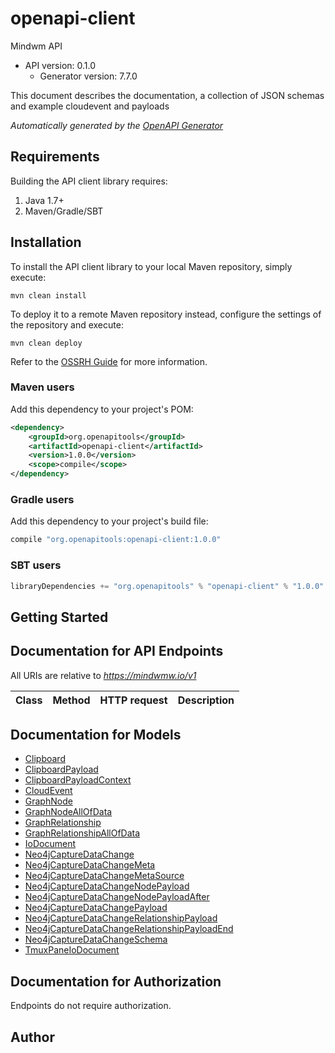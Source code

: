 # openapi-client

Mindwm API
- API version: 0.1.0
    - Generator version: 7.7.0

This document describes the documentation, a collection of JSON schemas and example cloudevent and payloads


*Automatically generated by the [OpenAPI Generator](https://openapi-generator.tech)*

## Requirements

Building the API client library requires:
1. Java 1.7+
2. Maven/Gradle/SBT

## Installation

To install the API client library to your local Maven repository, simply execute:

```shell
mvn clean install
```

To deploy it to a remote Maven repository instead, configure the settings of the repository and execute:

```shell
mvn clean deploy
```

Refer to the [OSSRH Guide](http://central.sonatype.org/pages/ossrh-guide.html) for more information.

### Maven users

Add this dependency to your project's POM:

```xml
<dependency>
    <groupId>org.openapitools</groupId>
    <artifactId>openapi-client</artifactId>
    <version>1.0.0</version>
    <scope>compile</scope>
</dependency>
```

### Gradle users

Add this dependency to your project's build file:

```groovy
compile "org.openapitools:openapi-client:1.0.0"
```

### SBT users

```scala
libraryDependencies += "org.openapitools" % "openapi-client" % "1.0.0"
```

## Getting Started

## Documentation for API Endpoints

All URIs are relative to *https://mindwmw.io/v1*

Class | Method | HTTP request | Description
------------ | ------------- | ------------- | -------------


## Documentation for Models

 - [Clipboard](Clipboard.md)
 - [ClipboardPayload](ClipboardPayload.md)
 - [ClipboardPayloadContext](ClipboardPayloadContext.md)
 - [CloudEvent](CloudEvent.md)
 - [GraphNode](GraphNode.md)
 - [GraphNodeAllOfData](GraphNodeAllOfData.md)
 - [GraphRelationship](GraphRelationship.md)
 - [GraphRelationshipAllOfData](GraphRelationshipAllOfData.md)
 - [IoDocument](IoDocument.md)
 - [Neo4jCaptureDataChange](Neo4jCaptureDataChange.md)
 - [Neo4jCaptureDataChangeMeta](Neo4jCaptureDataChangeMeta.md)
 - [Neo4jCaptureDataChangeMetaSource](Neo4jCaptureDataChangeMetaSource.md)
 - [Neo4jCaptureDataChangeNodePayload](Neo4jCaptureDataChangeNodePayload.md)
 - [Neo4jCaptureDataChangeNodePayloadAfter](Neo4jCaptureDataChangeNodePayloadAfter.md)
 - [Neo4jCaptureDataChangePayload](Neo4jCaptureDataChangePayload.md)
 - [Neo4jCaptureDataChangeRelationshipPayload](Neo4jCaptureDataChangeRelationshipPayload.md)
 - [Neo4jCaptureDataChangeRelationshipPayloadEnd](Neo4jCaptureDataChangeRelationshipPayloadEnd.md)
 - [Neo4jCaptureDataChangeSchema](Neo4jCaptureDataChangeSchema.md)
 - [TmuxPaneIoDocument](TmuxPaneIoDocument.md)


<a id="documentation-for-authorization"></a>
## Documentation for Authorization

Endpoints do not require authorization.


## Author


